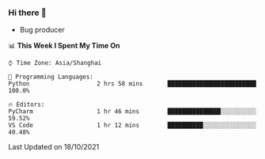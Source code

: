 ### Hi there 👋
* Bug producer
<!--START_SECTION:waka-->
📊 **This Week I Spent My Time On** 

```text
⌚︎ Time Zone: Asia/Shanghai

💬 Programming Languages: 
Python                   2 hrs 58 mins       █████████████████████████   100.0%

🔥 Editors: 
PyCharm                  1 hr 46 mins        ███████████████░░░░░░░░░░   59.52% 
VS Code                  1 hr 12 mins        ██████████░░░░░░░░░░░░░░░   40.48%

```


 Last Updated on 18/10/2021
<!--END_SECTION:waka-->
